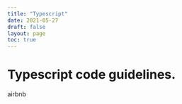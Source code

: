 ```yaml
---
title: "Typescript"
date: 2021-05-27
draft: false
layout: page
toc: true
---
```


# Typescript code guidelines.

airbnb